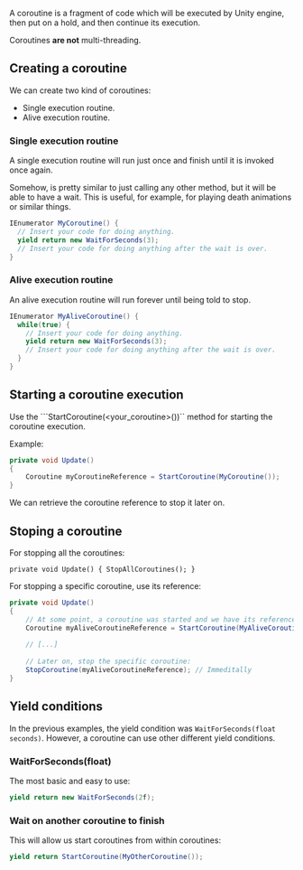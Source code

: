 A coroutine is a fragment of code which will be executed by Unity engine, then put on a hold, and then continue its execution.

Coroutines **are not** multi-threading.

## Creating a coroutine

We can create two kind of coroutines:

- Single execution routine.
- Alive execution routine.

### Single execution routine

A single execution routine will run just once and finish until it is invoked once again. 

Somehow, is pretty similar to just calling any other method, but it will be able to have a wait. 
This is useful, for example, for playing death animations or similar things.

```C#
IEnumerator MyCoroutine() {
  // Insert your code for doing anything.
  yield return new WaitForSeconds(3);
  // Insert your code for doing anything after the wait is over.
}
```

### Alive execution routine

An alive execution routine will run forever until being told to stop.

```C#
IEnumerator MyAliveCoroutine() {
  while(true) {
    // Insert your code for doing anything.
    yield return new WaitForSeconds(3);
    // Insert your code for doing anything after the wait is over.
  }
}
```

## Starting a coroutine execution

Use the ```StartCoroutine(<your_coroutine>())`` method for starting the coroutine execution.

Example:

```C#
private void Update()
{
    Coroutine myCoroutineReference = StartCoroutine(MyCoroutine());
}
```

We can retrieve the coroutine reference to stop it later on.

## Stoping a coroutine

For stopping all the coroutines:

``
private void Update()
{
    StopAllCoroutines();
}
``

For stopping a specific coroutine, use its reference:

```C#
private void Update()
{
    // At some point, a coroutine was started and we have its reference
    Coroutine myAliveCoroutineReference = StartCoroutine(MyAliveCoroutine());
    
    // [...]
    
    // Later on, stop the specific coroutine:
    StopCoroutine(myAliveCoroutineReference); // Immeditally
}
```

## Yield conditions

In the previous examples, the yield condition was ``WaitForSeconds(float seconds)``. 
However, a coroutine can use other different yield conditions.

### WaitForSeconds(float)

The most basic and easy to use:

```C#
yield return new WaitForSeconds(2f);
```

### Wait on another coroutine to finish

This will allow us start coroutines from within coroutines:

```C#
yield return StartCoroutine(MyOtherCoroutine());
```

